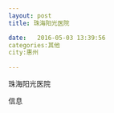 ```yaml
--- 
layout: post 
title: 珠海阳光医院

date:   2016-05-03 13:39:56 
categories:其他  
city:惠州
  
--- 
```

   
珠海阳光医院

信息

